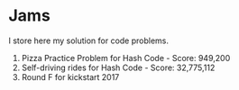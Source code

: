 # Jams
I store here my solution for code problems.

1) Pizza Practice Problem for Hash Code - Score:  949,200
2) Self-driving rides for Hash Code - Score: 32,775,112
3) Round F for kickstart 2017
